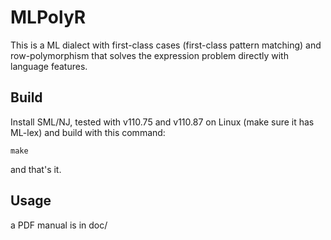 # MLPolyR

This is a ML dialect with first-class cases (first-class pattern matching) and row-polymorphism
that solves the expression problem directly with language features.

## Build

Install SML/NJ, tested with v110.75 and v110.87 on Linux (make sure it has ML-lex)
and build with this command:

```
make
```

and that's it.

## Usage

a PDF manual is in doc/
